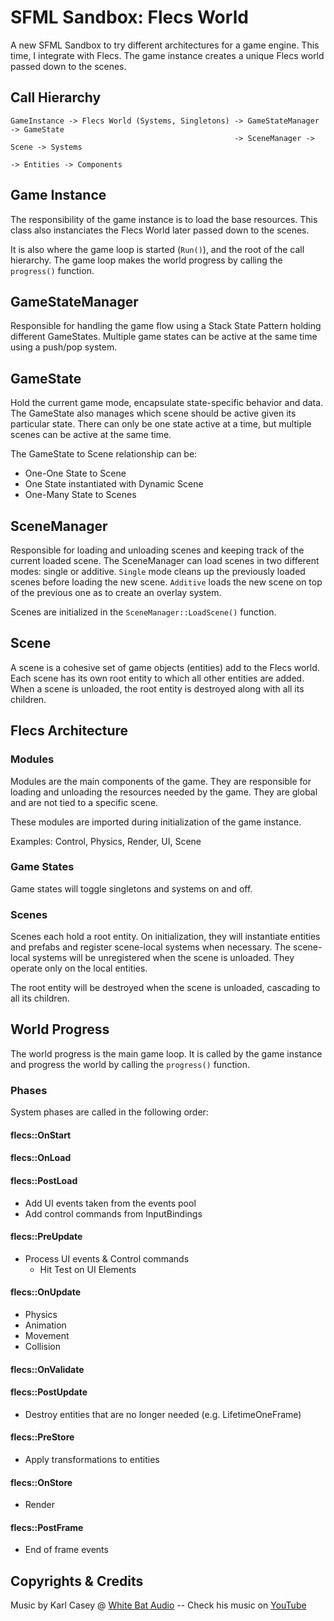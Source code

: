 # SFML Sandbox: Flecs World

A new SFML Sandbox to try different architectures for a game engine. This time, I integrate with Flecs. The game instance
creates a unique Flecs world passed down to the scenes.

## Call Hierarchy

```
GameInstance -> Flecs World (Systems, Singletons) -> GameStateManager -> GameState
                                                  -> SceneManager -> Scene -> Systems
                                                                           -> Entities -> Components
```

## Game Instance

The responsibility of the game instance is to load the base resources. This class also instanciates the Flecs World later
passed down to the scenes.

It is also where the game loop is started (`Run()`), and the root of the call hierarchy. The game loop makes the world
progress by calling the `progress()` function.

## GameStateManager

Responsible for handling the game flow using a Stack State Pattern holding different GameStates. Multiple game states can
be active at the same time using a push/pop system.

## GameState

Hold the current game mode, encapsulate state-specific behavior and data. The GameState also manages which scene should
be active given its particular state. There can only be one state active at a time, but multiple scenes can be active at
the same time.

The GameState to Scene relationship can be:

- One-One State to Scene
- One State instantiated with Dynamic Scene
- One-Many State to Scenes

## SceneManager

Responsible for loading and unloading scenes and keeping track of the current loaded scene. The SceneManager can load
scenes in two different modes: single or additive. `Single` mode cleans up the previously loaded scenes before loading
the new scene. `Additive` loads the new scene on top of the previous one as to create an overlay system.

Scenes are initialized in the `SceneManager::LoadScene()` function.

## Scene

A scene is a cohesive set of game objects (entities) add to the Flecs world. Each scene has its own root entity to which
all other entities are added. When a scene is unloaded, the root entity is destroyed along with all its children.

## Flecs Architecture

### Modules

Modules are the main components of the game. They are responsible for loading and unloading the resources needed by the
game. They are global and are not tied to a specific scene.

These modules are imported during initialization of the game instance.

Examples: Control, Physics, Render, UI, Scene

### Game States

Game states will toggle singletons and systems on and off.

### Scenes

Scenes each hold a root entity. On initialization, they will instantiate entities and prefabs and register scene-local
systems when necessary. The scene-local systems will be unregistered when the scene is unloaded. They operate only on
the local entities.

The root entity will be destroyed when the scene is unloaded, cascading to all its children.

## World Progress

The world progress is the main game loop. It is called by the game instance and progress the world by calling the
`progress()` function.

### Phases

System phases are called in the following order:

#### flecs::OnStart

#### flecs::OnLoad

#### flecs::PostLoad

* Add UI events taken from the events pool
* Add control commands from InputBindings

#### flecs::PreUpdate

* Process UI events & Control commands
  * Hit Test on UI Elements

#### flecs::OnUpdate

* Physics
* Animation
* Movement
* Collision

#### flecs::OnValidate

#### flecs::PostUpdate

* Destroy entities that are no longer needed (e.g. LifetimeOneFrame)

#### flecs::PreStore

* Apply transformations to entities

#### flecs::OnStore

* Render

#### flecs::PostFrame

* End of frame events

## Copyrights & Credits

Music by Karl Casey @ [White Bat Audio](https://www.youtube.com/@WhiteBatAudio) -- Check his music on [YouTube](https://www.youtube.com/@WhiteBatAudio)

